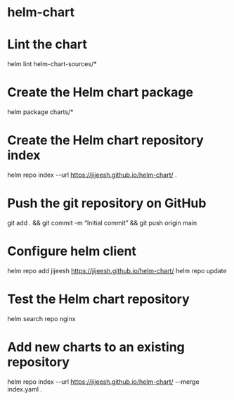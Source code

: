 # helm-chart
# Lint the chart
helm lint helm-chart-sources/*
# Create the Helm chart package
helm package charts/*

# Create the Helm chart repository index
helm repo index --url https://jijeesh.github.io/helm-chart/ .

# Push the git repository on GitHub

git add . && git commit -m “Initial commit” && git push origin main

# Configure helm client

helm repo add jijeesh https://jijeesh.github.io/helm-chart/
helm repo update

# Test the Helm chart repository
helm search repo nginx

# Add new charts to an existing repository
helm repo index --url https://jijeesh.github.io/helm-chart/ --merge index.yaml .


